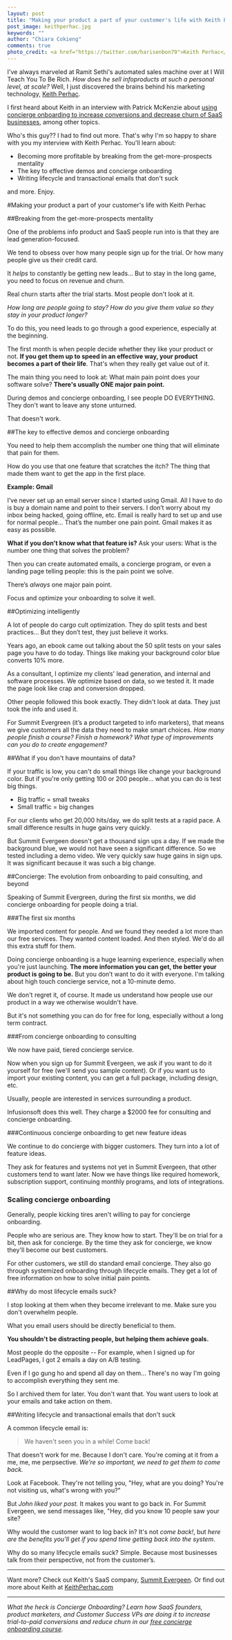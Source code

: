 ```yaml
---
layout: post
title: "Making your product a part of your customer's life with Keith Perhac"
post_image: keithperhac.jpg
keywords: ""
author: "Chiara Cokieng"
comments: true
photo_credit: <a href="https://twitter.com/harisenbon79">Keith Perhac</a>
---
```


I've always marveled at Ramit Sethi's automated sales machine over at I Will Teach You To Be Rich. *How does he sell infoproducts at such a personal level, at scale?* Well, I just discovered the brains behind his marketing technology, [Keith Perhac](http://keithperhac.com/).

I first heard about Keith in an interview with Patrick McKenzie about [using concierge onboarding to increase conversions and decrease churn of SaaS businesses](http://www.kalzumeus.com/2014/06/19/kalzumeus-podcast-episode-7-launching-new-products/), among other topics.

Who's this guy?? I had to find out more. That's why I'm so happy to share with you my interview with Keith Perhac. You'll learn about:

+ Becoming more profitable by breaking from the get-more-prospects mentality
+ The key to effective demos and concierge onboarding
+ Writing lifecycle and transactional emails that don't suck

and more. Enjoy.

#Making your product a part of your customer's life with Keith Perhac

##Breaking from the get-more-prospects mentality

One of the problems info product and SaaS people run into is that they are lead generation-focused.

We tend to obsess over how many people sign up for the trial. Or how many people give us their credit card.

It *helps* to constantly be getting new leads... But to stay in the long game, you need to focus on revenue and churn.

Real churn starts after the trial starts. Most people don't look at it.

*How long are people going to stay? How do you give them value so they stay in your product longer?*

To do this, you need leads to go through a good experience, especially at the beginning.

The first month is when people decide whether they like your product or not. **If you get them up to speed in an effective way, your product becomes a part of their life**. That's when they really get value out of it.

 The main thing you need to look at: What main pain point does your software solve? **There's usually ONE major pain point.**

During demos and concierge onboarding, I see people DO EVERYTHING. They don't want to leave any stone unturned.

That doesn't work.

##The key to effective demos and concierge onboarding

You need to help them accomplish the number one thing that will eliminate that pain for them.

How do you use that one feature that scratches the itch? The thing that made them want to get the app in the first place.

**Example: Gmail**

I’ve never set up an email server since I started using Gmail. All I have to do is buy a domain name and point to their servers. I don’t worry about my inbox being hacked, going offline, etc. Email is really hard to set up and use for normal people… That’s the number one pain point.  Gmail makes it as easy as possible.

**What if you don't know what that feature is?** Ask your users: What is the number one thing that solves the problem?

Then you can create automated emails, a concierge program, or even a landing page telling people: this is the pain point we solve.

There’s *always* one major pain point.

Focus and optimize your onboarding to solve it well.

##Optimizing intelligently

A lot of people do cargo cult optimization. They do split tests and best practices... But they don’t test, they just believe it works.

Years ago, an ebook came out talking about the 50 split tests on your sales page you have to do today. Things like making your background color blue converts 10% more.

As a consultant, I optimize my clients' lead generation, and internal and software processes. We optimize based on data, so we tested it. It made the page look like crap and conversion dropped.

Other people followed this book exactly. They didn't look at data. They just took the info and used it.

For Summit Evergreen (it’s a product targeted to info marketers), that means we give customers all the data they need to make smart choices. *How many people finish a course? Finish a homework? What type of improvements can you do to create engagement?*

##What if you don't have mountains of data?

If your traffic is low, you can't do small things like change your background color. But if you're only getting 100 or 200 people... what you can do is test big things.

+ Big traffic = small tweaks
+ Small traffic = big changes

For our clients who get 20,000 hits/day, we do split tests at a rapid pace. A small difference results in huge gains very quickly.

But Summit Evergeen doesn't get a thousand sign ups a day. If we made the background blue, we would not have seen a significant difference. So we tested including a demo video. We very quickly saw huge gains in sign ups. It was significant because it was such a big change.

##Concierge: The evolution from onboarding to paid consulting, and beyond

Speaking of Summit Evergreen, during the first six months, we did concierge onboarding for people doing a trial.

###The first six months

We imported content for people. And we found they needed a lot more than our free services. They wanted content loaded. And then styled. We'd do all this extra stuff for them.

Doing concierge onboarding is a huge learning experience, especially when you're just launching. **The more information you can get, the better your product is going to be.** But you don’t want to do it with everyone. I'm talking about high touch concierge service, not a 10-minute demo.

We don't regret it, of course. It made us understand how people use our product in a way we otherwise wouldn't have.

But it's not something you can do for free for long, especially without a long term contract.

###From concierge onboarding to consulting

We now have paid, tiered concierge service.

Now when you sign up for Summit Evergeen, we ask if you want to do it yourself for free (we'll send you sample content). Or if  you want us to import your existing content, you can get a full package, including design, etc.

Usually, people are interested in services surrounding a product.

Infusionsoft does this well. They charge a $2000 fee for consulting and concierge onboarding.

###Continuous concierge onboarding to get new feature ideas

We continue to do concierge with bigger customers. They turn into a lot of feature ideas.

They ask for features and systems not yet in Summit Evergeen, that other customers tend to want later. Now we have things like required homework, subscription support, continuing monthly programs, and lots of integrations.

### Scaling concierge onboarding

Generally, people kicking tires aren't willing to pay for concierge onboarding.

People who are serious are. They know how to start. They'll be on trial for a bit, then ask for concierge. By the time they ask for concierge, we know they'll become our best customers.

For other customers, we still do standard email concierge. They also go through systemized onboarding through lifecycle emails. They get a lot of free information on how to solve initial pain points.

##Why do most lifecycle emails suck?

I stop looking at them when they become irrelevant to me. Make sure you don't overwhelm people.

What you email users should be directly beneficial to them.

**You shouldn't be distracting people, but helping them achieve goals.**

Most people do the opposite -- For example, when I signed up for LeadPages, I got 2 emails a day on A/B testing.

Even if I go gung ho and spend all day on them... There's no way I'm going to accomplish everything they sent me.

So I archived them for later. You don't want that. You want users to look at your emails and take action on them.

##Writing lifecycle and transactional emails that don't suck

A common lifecycle email is:

>We haven't seen you in a while! Come back!

That doesn't work for me. Because I don't care. You're coming at it from a me, me, me perpsective. *We’re so important, we need to get them to come back.*

Look at Facebook. They're not telling you, "Hey, what are you doing? You're not visiting us, what's wrong with you?"

But *John liked your post.* It makes you want to go back in. For Summit Evergeen, we send messages like, "Hey, did you know 10 people saw your site?

Why would the customer want to log back in? It's not *come back!*, but *here are the benefits you'll get if you spend time getting back into the system*.

Why do so many lifecycle emails suck? Simple. Because most businesses talk from their perspective, not from the customer’s.

---

Want more? Check out Keith's SaaS company, [Summit Evergeen](http://summitevergreen.com/). Or find out more about Keith at [KeithPerhac.com](http://keithperhac.com/)

---


*What the heck is Concierge Onboarding? Learn how SaaS founders, product marketers, and Customer Success VPs are doing it to increase trial-to-paid conversions and reduce churn in our <a href="http://try.allaboard.io/concierge.html">free concierge onboarding course</a>.*
